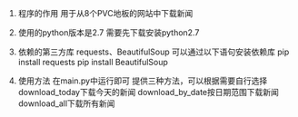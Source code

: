 
1. 程序的作用
    用于从8个PVC地板的网站中下载新闻

2. 使用的python版本是2.7
    需要先下载安装python2.7

3. 依赖的第三方库 requests、BeautifulSoup
    可以通过以下语句安装依赖库
    pip install requests
    pip install BeautifulSoup

4. 使用方法
    在main.py中运行即可
    提供三种方法，可以根据需要自行选择
    download_today下载今天的新闻
    download_by_date按日期范围下载新闻
    download_all下载所有新闻